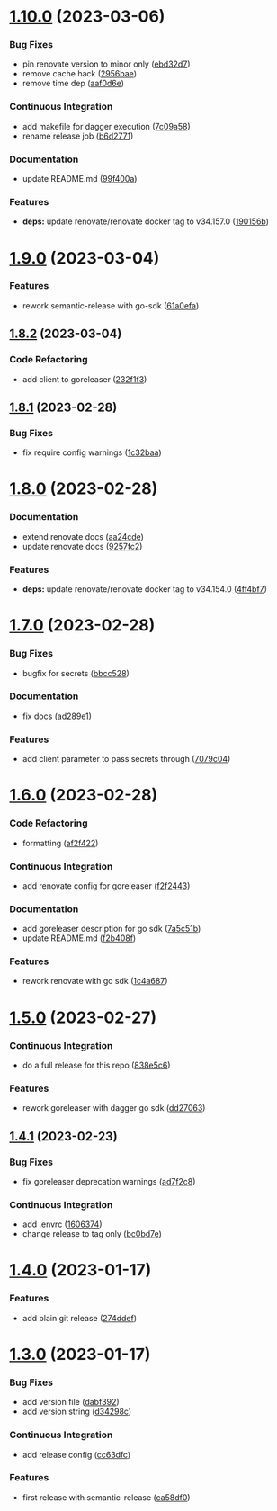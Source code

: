 # [1.10.0](https://github.com/tubenhirn/dagger-ci-modules/compare/v1.9.0...v1.10.0) (2023-03-06)


### Bug Fixes

* pin renovate version to minor only ([ebd32d7](https://github.com/tubenhirn/dagger-ci-modules/commit/ebd32d7535f1bb19f01850ac2bb76e7991a6af10))
* remove cache hack ([2956bae](https://github.com/tubenhirn/dagger-ci-modules/commit/2956baee2d88e6859b208506e3f9f830e0e82359))
* remove time dep ([aaf0d6e](https://github.com/tubenhirn/dagger-ci-modules/commit/aaf0d6ea57d88c49bf9f20fcc011ffd7aab74cac))


### Continuous Integration

* add makefile for dagger execution ([7c09a58](https://github.com/tubenhirn/dagger-ci-modules/commit/7c09a58f2f502951e027776502fdaf6b29d5c39f))
* rename release job ([b6d2771](https://github.com/tubenhirn/dagger-ci-modules/commit/b6d27718a10004bfe15ad5d432e4343f275331f6))


### Documentation

* update README.md ([99f400a](https://github.com/tubenhirn/dagger-ci-modules/commit/99f400acc6ee3ca7cd0883f1e3bf44e0c4737a23))


### Features

* **deps:** update renovate/renovate docker tag to v34.157.0 ([190156b](https://github.com/tubenhirn/dagger-ci-modules/commit/190156b18d81acfaded615a73a7ded8cf31298d6))

# [1.9.0](https://github.com/tubenhirn/dagger-ci-modules/compare/v1.8.2...v1.9.0) (2023-03-04)


### Features

* rework semantic-release with go-sdk ([61a0efa](https://github.com/tubenhirn/dagger-ci-modules/commit/61a0efa2890ffcc8b6771f95241fdf02ed6c2c30))

## [1.8.2](https://github.com/tubenhirn/dagger-ci-modules/compare/v1.8.1...v1.8.2) (2023-03-04)


### Code Refactoring

* add client to goreleaser ([232f1f3](https://github.com/tubenhirn/dagger-ci-modules/commit/232f1f315bab06eb5035b32a651ddc504a51fce9))

## [1.8.1](https://github.com/tubenhirn/dagger-ci-modules/compare/v1.8.0...v1.8.1) (2023-02-28)


### Bug Fixes

* fix require config warnings ([1c32baa](https://github.com/tubenhirn/dagger-ci-modules/commit/1c32baafcad859be31a67419da7ca8fff5616a5c))

# [1.8.0](https://github.com/tubenhirn/dagger-ci-modules/compare/v1.7.0...v1.8.0) (2023-02-28)


### Documentation

* extend renovate docs ([aa24cde](https://github.com/tubenhirn/dagger-ci-modules/commit/aa24cde33ad63ecf19e0ab58ee91a1e4f174af2c))
* update renovate docs ([9257fc2](https://github.com/tubenhirn/dagger-ci-modules/commit/9257fc2bc52f2cbcd14782aef0ec7a4fa8ece654))


### Features

* **deps:** update renovate/renovate docker tag to v34.154.0 ([4ff4bf7](https://github.com/tubenhirn/dagger-ci-modules/commit/4ff4bf74fe0025c213dd37581c519b30a11624ea))

# [1.7.0](https://github.com/tubenhirn/dagger-ci-modules/compare/v1.6.0...v1.7.0) (2023-02-28)


### Bug Fixes

* bugfix for secrets ([bbcc528](https://github.com/tubenhirn/dagger-ci-modules/commit/bbcc5289952b6cb951fdf159ec4fcc33545a16df))


### Documentation

* fix docs ([ad289e1](https://github.com/tubenhirn/dagger-ci-modules/commit/ad289e1a78856f83a86631f79a5c270d164ab1f3))


### Features

* add client parameter to pass secrets through ([7079c04](https://github.com/tubenhirn/dagger-ci-modules/commit/7079c042637d6f125701171b506e90e93474b1aa))

# [1.6.0](https://github.com/tubenhirn/dagger-ci-modules/compare/v1.5.0...v1.6.0) (2023-02-28)


### Code Refactoring

* formatting ([af2f422](https://github.com/tubenhirn/dagger-ci-modules/commit/af2f42237780da1824dd35ee1a6a66e776d649c7))


### Continuous Integration

* add renovate config for goreleaser ([f2f2443](https://github.com/tubenhirn/dagger-ci-modules/commit/f2f2443232fa6bcdb63a1a3a1e04bf129fd6b6fb))


### Documentation

* add goreleaser description for go sdk ([7a5c51b](https://github.com/tubenhirn/dagger-ci-modules/commit/7a5c51bbcad5bf87f1aefb7f615a7a35fe06dfbe))
* update README.md ([f2b408f](https://github.com/tubenhirn/dagger-ci-modules/commit/f2b408f2c971821b7388389753b1e884058ce6f5))


### Features

* rework renovate with go sdk ([1c4a687](https://github.com/tubenhirn/dagger-ci-modules/commit/1c4a687dcf24050c76a62ddf9360e49ca35733ab))

# [1.5.0](https://github.com/tubenhirn/dagger-ci-modules/compare/v1.4.1...v1.5.0) (2023-02-27)


### Continuous Integration

* do a full release for this repo ([838e5c6](https://github.com/tubenhirn/dagger-ci-modules/commit/838e5c609aadfa1286a74ca2a988134079d3af78))


### Features

* rework goreleaser with dagger go sdk ([dd27063](https://github.com/tubenhirn/dagger-ci-modules/commit/dd270633f468117986bbf97919e5c2f78f1159c6))

## [1.4.1](https://github.com/tubenhirn/dagger-ci-modules/compare/v1.4.0...v1.4.1) (2023-02-23)


### Bug Fixes

* fix goreleaser deprecation warnings ([ad7f2c8](https://github.com/tubenhirn/dagger-ci-modules/commit/ad7f2c829f92bb23ce6bc280d332ca3fee8f6d58))


### Continuous Integration

* add .envrc ([1606374](https://github.com/tubenhirn/dagger-ci-modules/commit/1606374b30502dbced29c075bec7e0e84b3a9bb2))
* change release to tag only ([bc0bd7e](https://github.com/tubenhirn/dagger-ci-modules/commit/bc0bd7e5a1e8d8315f7e6ea4792a7c80997fbd50))

# [1.4.0](https://github.com/tubenhirn/dagger-ci-modules/compare/v1.3.0...v1.4.0) (2023-01-17)


### Features

* add plain git release ([274ddef](https://github.com/tubenhirn/dagger-ci-modules/commit/274ddef11dc88fd8f1dadf2d32238dc17a85513e))

# [1.3.0](https://github.com/tubenhirn/dagger-ci-modules/compare/v1.2.0...v1.3.0) (2023-01-17)


### Bug Fixes

* add version file ([dabf392](https://github.com/tubenhirn/dagger-ci-modules/commit/dabf39285bdf72488816883e99796be3ac69ae10))
* add version string ([d34298c](https://github.com/tubenhirn/dagger-ci-modules/commit/d34298c192a7e6b0a2327f4fdfb8ddfae38588f4))


### Continuous Integration

* add release config ([cc63dfc](https://github.com/tubenhirn/dagger-ci-modules/commit/cc63dfc2f3e16fe9576e2f31d2ba44ced4373aee))


### Features

* first release with semantic-release ([ca58df0](https://github.com/tubenhirn/dagger-ci-modules/commit/ca58df0b4b5713b5b4b3e8c7a074a1582cb48c16))
